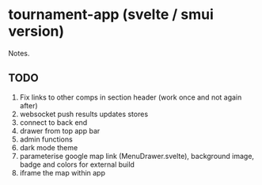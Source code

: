 # tournament-app (svelte / smui version)

Notes.

## TODO
1. Fix links to other comps in section header (work once and not again after)
1. websocket push results updates stores
1. connect to back end
1. drawer from top app bar
1. admin functions
1. dark mode theme
1. parameterise google map link (MenuDrawer.svelte), background image, badge and colors for external build
1. iframe the map within app
